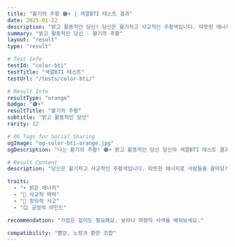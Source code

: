 ```yaml
---
title: "활기의 주황 🟠☀️ | 색깔BTI 테스트 결과"
date: 2025-01-22
description: "밝고 활동적인 당신! 당신은 활기차고 사교적인 주황색입니다. 따뜻한 에너지로 사람들을 끌어당기고, 긍정적인 분위기를 만듭니다. 창의적이면서도 실용적이에요...."
summary: "밝고 활동적인 당신 - 활기의 주황"
layout: "result"
type: "result"

# Test Info
testId: "color-bti"
testTitle: "색깔BTI 테스트"
testUrl: "/tests/color-bti/"

# Result Info
resultType: "orange"
badge: "🟠☀️"
resultTitle: "활기의 주황"
subtitle: "밝고 활동적인 당신"
rarity: 12

# OG Tags for Social Sharing
ogImage: "og-color-bti-orange.jpg"
ogDescription: "나는 활기의 주황! 🟠☀️ 밝고 활동적인 당신 당신의 색깔BTI 테스트 결과는?"

# Result Content
description: "당신은 활기차고 사교적인 주황색입니다. 따뜻한 에너지로 사람들을 끌어당기고, 긍정적인 분위기를 만듭니다. 창의적이면서도 실용적이에요."

traits:
  - "☀️ 밝은 에너지"
  - "🎉 사교적 매력"
  - "🎨 창의적 사고"
  - "😊 긍정적 마인드"

recommendation: "가끔은 깊이도 필요해요. 보라나 파랑의 사색을 배워보세요."

compatibility: "빨강, 노랑과 환한 조합"
---
```

